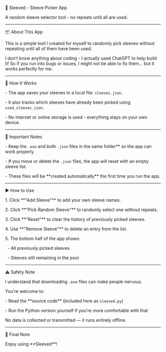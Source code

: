 🎲 Sleeved - Sleeve Picker App



A random sleeve selector tool - no repeats until all are used.



---



📦 About This App



This is a simple tool I created for myself to randomly pick sleeves without repeating until all of them have been used.



I don’t know anything about coding - I actually used ChatGPT to help build it! So if you run into bugs or issues, I might not be able to fix them… but it works perfectly for me.



---


📝 How It Works



\- The app saves your sleeves to a local file: `sleeves.json`.

\- It also tracks which sleeves have already been picked using `used_sleeves.json`.

\- No internet or online storage is used - everything stays on your own device.



---



📁 Important Notes



\- Keep the `.exe` and both `.json` files in the same folder\*\* so the app can work properly.

\- If you move or delete the `.json` files, the app will reset with an empty sleeve list.

\- These files will be \*\*created automatically\*\* the first time you run the app.



---



▶️ How to Use



1\. Click \*\*"Add Sleeve"\*\* to add your own sleeve names.

2\. Click \*\*"Pick Random Sleeve"\*\* to randomly select one without repeats.

3\. Click \*\*"Reset"\*\* to clear the history of previously picked sleeves.

4\. Use \*\*"Remove Sleeve"\*\* to delete an entry from the list.

5\. The bottom half of the app shows:

&nbsp;  - All previously picked sleeves

&nbsp;  - Sleeves still remaining in the pool



---



⚠️ Safety Note



I understand that downloading `.exe` files can make people nervous.  

You're welcome to:



\- Read the \*\*source code\*\* (included here as `sleeved.py`)

\- Run the Python version yourself if you're more comfortable with that



No data is collected or transmitted — it runs entirely offline.



---



💬 Final Note



Enjoy using \*\*Sleeved\*\*!









